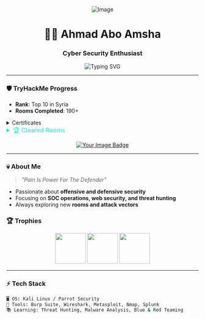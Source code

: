 
<p align="center">
  <img src="https://github.com/user-attachments/assets/8f058583-84c9-47b4-a149-a19dbccf8361" alt="Image">
</p>
<h1 align="center">👨‍💻 Ahmad Abo Amsha</h1>
<h3 align="center">Cyber Security Enthusiast</h3>

<p align="center">
  <img src="https://readme-typing-svg.demolab.com?font=Fira+Code&weight=500&size=24&pause=1000&color=0FFFC1&center=true&vCenter=true&width=900&lines=Top+10+in+Syria;Cyber+Security+is+my+Playground+%F0%9F%94%90" alt="Typing SVG" />
</p>

---

### 🛡️ **TryHackMe Progress**
- **Rank**: Top 10 in Syria  
- **Rooms Completed**: 190+  

<details>
  <summary>Certificates</summary>
  
  - [SOC Level 1](https://tryhackme-certificates.s3-eu-west-1.amazonaws.com/THM-B4CPRRLAAO.pdf)
  - [SOC Level 2](https://tryhackme-certificates.s3-eu-west-1.amazonaws.com/THM-MF1BNTM7PS.pdf)
  - [Junior Penetration Tester](https://tryhackme-certificates.s3-eu-west-1.amazonaws.com/THM-XVJ0XHGBRK.pdf)
  - [Pre Security](https://tryhackme-certificates.s3-eu-west-1.amazonaws.com/THM-5FT6INB4JA.pdf)
  - [Web Fundamentals](https://tryhackme-certificates.s3-eu-west-1.amazonaws.com/THM-U7MFXGJL0M.pdf)

</details>
<details>
  <summary style="font-size:16px; color:#00ffc8;">🏆 Cleared Rooms </summary>
  <br>
  <table style="width:100%; border-collapse: collapse; color:#00ffc8; background-color:#0d0d0d; border:1px solid #00ffc8;">
    <tbody>
      <tr>
        <td style="padding:5px; border:1px solid #00ffc8;">Critical</td>
        <td style="padding:5px; border:1px solid #00ffc8;">Networking Secure Protocols</td>
        <td style="padding:5px; border:1px solid #00ffc8;">Networking Essentials</td>
      </tr>
      <tr>
        <td style="padding:5px; border:1px solid #00ffc8;">Tcpdump: The Basics</td>
        <td style="padding:5px; border:1px solid #00ffc8;">Windows PowerShell</td>
        <td style="padding:5px; border:1px solid #00ffc8;">Intro to Cyber Threat Intel</td>
      </tr>
      <tr>
        <td style="padding:5px; border:1px solid #00ffc8;">SOAR</td>
        <td style="padding:5px; border:1px solid #00ffc8;">Eradication & Remediation</td>
        <td style="padding:5px; border:1px solid #00ffc8;">Sigma</td>
      </tr>
      <tr>
        <td style="padding:5px; border:1px solid #00ffc8;">Anti-Reverse Engineering</td>
        <td style="padding:5px; border:1px solid #00ffc8;">MalDoc: Static Analysis</td>
        <td style="padding:5px; border:1px solid #00ffc8;">Redline</td>
      </tr>
      <tr>
        <td style="padding:5px; border:1px solid #00ffc8;">Linux Forensics</td>
        <td style="padding:5px; border:1px solid #00ffc8;">DFIR: An Introduction</td>
        <td style="padding:5px; border:1px solid #00ffc8;">Wireshark: Traffic Analysis</td>
      </tr>
      <tr>
        <td style="padding:5px; border:1px solid #00ffc8;">Preparation</td>
        <td style="padding:5px; border:1px solid #00ffc8;">Threat Hunting: Endgame</td>
        <td style="padding:5px; border:1px solid #00ffc8;">Cyber Kill Chain</td>
      </tr>
      <tr>
        <td style="padding:5px; border:1px solid #00ffc8;">Splunk: Exploring SPL</td>
        <td style="padding:5px; border:1px solid #00ffc8;">Search Skills</td>
        <td style="padding:5px; border:1px solid #00ffc8;">Phishing Emails in Action</td>
      </tr>
      <tr>
        <td style="padding:5px; border:1px solid #00ffc8;">Windows Forensics 2</td>
        <td style="padding:5px; border:1px solid #00ffc8;">Intro to Threat Emulation</td>
        <td style="padding:5px; border:1px solid #00ffc8;">OpenCTI</td>
      </tr>
      <tr>
        <td style="padding:5px; border:1px solid #00ffc8;">Introduction to SIEM</td>
        <td style="padding:5px; border:1px solid #00ffc8;">Junior Security Analyst Intro</td>
        <td style="padding:5px; border:1px solid #00ffc8;">Threat Intel & Containment</td>
      </tr>
      <tr>
        <td style="padding:5px; border:1px solid #00ffc8;">TShark: The Basics</td>
        <td style="padding:5px; border:1px solid #00ffc8;">Sysinternals</td>
        <td style="padding:5px; border:1px solid #00ffc8;">Common Attacks</td>
      </tr>
      <tr>
        <td style="padding:5px; border:1px solid #00ffc8;">Defensive Security Intro</td>
        <td style="padding:5px; border:1px solid #00ffc8;">Splunk: Basics</td>
        <td style="padding:5px; border:1px solid #00ffc8;">Custom Alert Rules in Wazuh</td>
      </tr>
      <tr>
        <td style="padding:5px; border:1px solid #00ffc8;">Eviction</td>
        <td style="padding:5px; border:1px solid #00ffc8;">Sysmon</td>
        <td style="padding:5px; border:1px solid #00ffc8;">Boogeyman 1</td>
      </tr>
      <tr>
        <td style="padding:5px; border:1px solid #00ffc8;">Intro to Logs</td>
        <td style="padding:5px; border:1px solid #00ffc8;">Logstash: Data Processing Unit</td>
        <td style="padding:5px; border:1px solid #00ffc8;">Volatility</td>
      </tr>
      <tr>
        <td style="padding:5px; border:1px solid #00ffc8;">Autopsy</td>
        <td style="padding:5px; border:1px solid #00ffc8;">Windows Event Logs</td>
        <td style="padding:5px; border:1px solid #00ffc8;">Core Windows Processes</td>
      </tr>
      <tr>
        <td style="padding:5px; border:1px solid #00ffc8;">Threat Intelligence for SOC</td>
        <td style="padding:5px; border:1px solid #00ffc8;">Fixit</td>
        <td style="padding:5px; border:1px solid #00ffc8;">Investigating with ELK 101</td>
      </tr>
      <tr>
        <td style="padding:5px; border:1px solid #00ffc8;">Wazuh</td>
        <td style="padding:5px; border:1px solid #00ffc8;">Careers in Cyber</td>
        <td style="padding:5px; border:1px solid #00ffc8;">Phishing Prevention</td>
      </tr>
      <tr>
        <td style="padding:5px; border:1px solid #00ffc8;">TheHive Project</td>
        <td style="padding:5px; border:1px solid #00ffc8;">Threat Intelligence Tools</td>
        <td style="padding:5px; border:1px solid #00ffc8;">Unified Kill Chain</td>
      </tr>
      <tr>
        <td style="padding:5px; border:1px solid #00ffc8;">Wireshark: Packet Operations</td>
        <td style="padding:5px; border:1px solid #00ffc8;">Tactical Detection</td>
        <td style="padding:5px; border:1px solid #00ffc8;">Identification & Scoping</td>
      </tr>
      <tr>
        <td style="padding:5px; border:1px solid #00ffc8;">Protocols and Servers</td>
        <td style="padding:5px; border:1px solid #00ffc8;">Zeek</td>
        <td style="padding:5px; border:1px solid #00ffc8;">Windows Fundamentals 3</td>
      </tr>
      <tr>
        <td style="padding:5px; border:1px solid #00ffc8;">Velociraptor</td>
        <td style="padding:5px; border:1px solid #00ffc8;">CALDERASecurity Awareness</td>
        <td style="padding:5px; border:1px solid #00ffc8;">Wireshark: The Basics</td>
      </tr>
      <tr>
        <td style="padding:5px; border:1px solid #00ffc8;">x86 Architecture Overview</td>
        <td style="padding:5px; border:1px solid #00ffc8;">Basic Static Analysis</td>
        <td style="padding:5px; border:1px solid #00ffc8;">Pyramid Of Pain</td>
      </tr>
      <tr>
        <td style="padding:5px; border:1px solid #00ffc8;">Intro to Malware Analysis</td>
        <td style="padding:5px; border:1px solid #00ffc8;">Intro to Endpoint Security</td>
        <td style="padding:5px; border:1px solid #00ffc8;">Trooper</td>
      </tr>
      <tr>
        <td style="padding:5px; border:1px solid #00ffc8;">Principles of Security</td>
        <td style="padding:5px; border:1px solid #00ffc8;">KAPE</td>
        <td style="padding:5px; border:1px solid #00ffc8;">Incident handling with Splunk</td>
      </tr>
      <tr>
        <td style="padding:5px; border:1px solid #00ffc8;">Osquery: The Basics</td>
        <td style="padding:5px; border:1px solid #00ffc8;">Threat Hunting: Pivoting</td>
        <td style="padding:5px; border:1px solid #00ffc8;">Hunt Me II: Typo Squatters</td>
      </tr>
      <tr>
        <td style="padding:5px; border:1px solid #00ffc8;">NetworkMiner</td>
        <td style="padding:5px; border:1px solid #00ffc8;">Tardigrade</td>
        <td style="padding:5px; border:1px solid #00ffc8;">Splunk: Setting up a SOC Lab</td>
      </tr>
      <tr>
        <td style="padding:5px; border:1px solid #00ffc8;">Advanced Static Analysis</td>
        <td style="padding:5px; border:1px solid #00ffc8;">Splunk: Data Manipulation</td>
        <td style="padding:5px; border:1px solid #00ffc8;">MalBuster</td>
      </tr>
      <tr>
        <td style="padding:5px; border:1px solid #00ffc8;">Basic Dynamic Analysis</td>
        <td style="padding:5px; border:1px solid #00ffc8;">Threat Modelling</td>
        <td style="padding:5px; border:1px solid #00ffc8;">Splunk: Dashboards and Reports</td>
      </tr>
      <tr>
        <td style="padding:5px; border:1px solid #00ffc8;">Hunt Me I: Payment Collectors</td>
        <td style="padding:5px; border:1px solid #00ffc8;">Tempest</td>
        <td style="padding:5px; border:1px solid #00ffc8;">Traffic Analysis Essentials</td>
      </tr>
      <tr>
        <td style="padding:5px; border:1px solid #00ffc8;">TShark: CLI Wireshark Features</td>
        <td style="padding:5px; border:1px solid #00ffc8;">Brim</td>
        <td style="padding:5px; border:1px solid #00ffc8;">Threat Hunting: Introduction</td>
      </tr>
      <tr>
        <td style="padding:5px; border:1px solid #00ffc8;">Log Operations</td>
        <td style="padding:5px; border:1px solid #00ffc8;">Passive Reconnaissance</td>
        <td style="padding:5px; border:1px solid #00ffc8;">Phishing Analysis Tools</td>
      </tr>
      <tr>
        <td style="padding:5px; border:1px solid #00ffc8;">Dissecting PE Headers</td>
        <td style="padding:5px; border:1px solid #00ffc8;">DNS in Detail</td>
        <td style="padding:5px; border:1px solid #00ffc8;">Diamond Model</td>
      </tr>
      <tr>
        <td style="padding:5px; border:1px solid #00ffc8;">Phishing Analysis Fundamentals</td>
        <td></td>
        <td></td>
      </tr>
    </tbody>
  </table>
</details>



<p align="center">
  <a href="https://tryhackme.com/p/AhmadAboamsha">
    <img src="https://tryhackme-badges.s3.amazonaws.com/AhmadAboamsha.png" alt="Your Image Badge" />
  </a>
</p>

---

### 💀 **About Me**
> *"Pain Is Power For The Defender"*  
- Passionate about **offensive and defensive security**  
- Focusing on **SOC operations, web security, and threat hunting**  
- Always exploring new **rooms and attack vectors**

### 🏆 Trophies

<p align="center">
  <img src="https://example.com/trophy1.png" width="80" />
  <img src="https://example.com/trophy2.png" width="80" />
  <img src="https://example.com/trophy3.png" width="80" />
</p>

---

### ⚡ **Tech Stack**
```bash
🖥️ OS: Kali Linux / Parrot Security  
🔧 Tools: Burp Suite, Wireshark, Metasploit, Nmap, Splunk  
📚 Learning: Threat Hunting, Malware Analysis, Blue & Red Teaming
```

